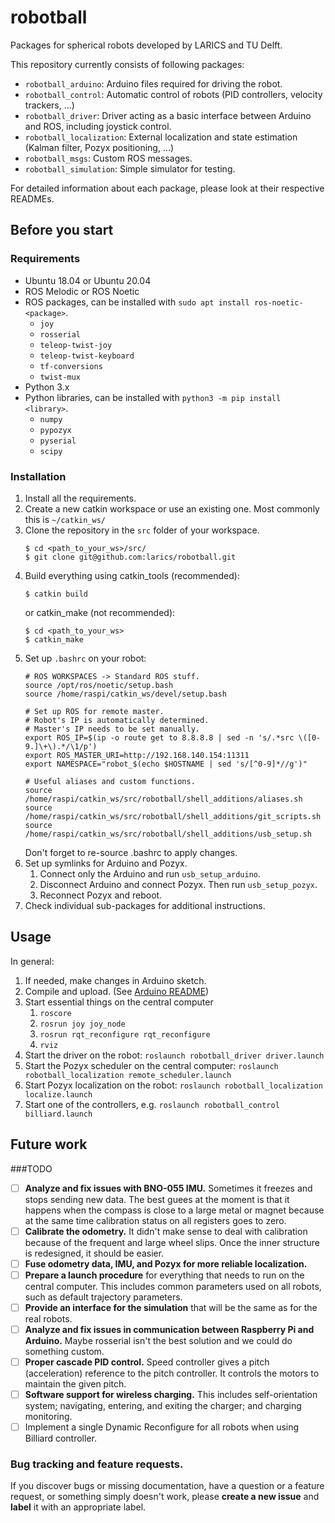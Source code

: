 # robotball

Packages for spherical robots developed by LARICS and TU Delft.

This repository currently consists of following packages:
- `robotball_arduino`: Arduino files required for driving the robot.
- `robotball_control`: Automatic control of robots (PID controllers, velocity trackers, ...)
- `robotball_driver`: Driver acting as a basic interface between Arduino and ROS, including joystick control.
- `robotball_localization`: External localization and state estimation (Kalman filter, Pozyx positioning, ...)
- `robotball_msgs`: Custom ROS messages.
- `robotball_simulation`: Simple simulator for testing.

For detailed information about each package, please look at their respective READMEs.

## Before you start
### Requirements
- Ubuntu 18.04 or Ubuntu 20.04
- ROS Melodic or ROS Noetic
- ROS packages, can be installed with `sudo apt install ros-noetic-<package>`.
  - `joy`
  - `rosserial`
  - `teleop-twist-joy`
  - `teleop-twist-keyboard`
  - `tf-conversions`
  - `twist-mux`
- Python 3.x
- Python libraries, can be installed with `python3 -m pip install <library>`.
  - `numpy`
  - `pypozyx`
  - `pyserial`
  - `scipy`

### Installation
1. Install all the requirements.
1. Create a new catkin workspace or use an existing one. Most commonly this is `~/catkin_ws/`
1. Clone the repository in the `src` folder of your workspace.
    ```shell script
    $ cd <path_to_your_ws>/src/
    $ git clone git@github.com:larics/robotball.git
    ```
1. Build everything using catkin_tools (recommended):
    ```shell script
    $ catkin build
    ```
   or catkin_make (not recommended):
   ```shell script
   $ cd <path_to_your_ws>
   $ catkin_make
   ```
1. Set up `.bashrc` on your robot:
    ```shell script
    # ROS WORKSPACES -> Standard ROS stuff.
    source /opt/ros/noetic/setup.bash
    source /home/raspi/catkin_ws/devel/setup.bash
    
    # Set up ROS for remote master. 
    # Robot's IP is automatically determined.
    # Master's IP needs to be set manually.
    export ROS_IP=$(ip -o route get to 8.8.8.8 | sed -n 's/.*src \([0-9.]\+\).*/\1/p')
    export ROS_MASTER_URI=http://192.168.140.154:11311
    export NAMESPACE="robot_$(echo $HOSTNAME | sed 's/[^0-9]*//g')"
    
    # Useful aliases and custom functions.
    source /home/raspi/catkin_ws/src/robotball/shell_additions/aliases.sh
    source /home/raspi/catkin_ws/src/robotball/shell_additions/git_scripts.sh
    source /home/raspi/catkin_ws/src/robotball/shell_additions/usb_setup.sh
    ```
   Don't forget to re-source .bashrc to apply changes.
6. Set up symlinks for Arduino and Pozyx.
   1. Connect only the Arduino and run `usb_setup_arduino`.
   2. Disconnect Arduino and connect Pozyx. Then run `usb_setup_pozyx`.
   3. Reconnect Pozyx and reboot.
7. Check individual sub-packages for additional instructions.
 
## Usage
In general:
1. If needed, make changes in Arduino sketch.
2. Compile and upload. (See [Arduino README](robotball_arduino/README.md))
3. Start essential things on the central computer
   1. `roscore`
   1. `rosrun joy joy_node`
   1. `rosrun rqt_reconfigure rqt_reconfigure`
   1. `rviz`
4. Start the driver on the robot: `roslaunch robotball_driver driver.launch`
5. Start the Pozyx scheduler on the central computer: `roslaunch robotball_localization remote_scheduler.launch`
6. Start Pozyx localization on the robot: `roslaunch robotball_localization localize.launch`
7. Start one of the controllers, e.g. `roslaunch robotball_control billiard.launch` 


## Future work
###TODO
- [ ] **Analyze and fix issues with BNO-055 IMU.** Sometimes it freezes and stops sending new data. The best guees at the moment is that it happens when the compass is close to a large metal or magnet because at the same time calibration status on all registers goes to zero.
- [ ] **Calibrate the odometry.** It didn't make sense to deal with calibration because of the frequent and large wheel slips. Once the inner structure is redesigned, it should be easier.
- [ ] **Fuse odometry data, IMU, and Pozyx for more reliable localization.**
- [ ] **Prepare a launch procedure** for everything that needs to run on the central computer. This includes common parameters used on all robots, such as default trajectory parameters.
- [ ] **Provide an interface for the simulation** that will be the same as for the real robots.
- [ ] **Analyze and fix issues in communication between Raspberry Pi and Arduino.** Maybe rosserial isn't the best solution and we could do something custom.
- [ ] **Proper cascade PID control.** Speed controller gives a pitch (acceleration) reference to the pitch controller. It controls the motors to maintain the given pitch.
- [ ] **Software support for wireless charging.** This includes self-orientation system; navigating, entering, and exiting the charger; and charging monitoring.
- [ ] Implement a single Dynamic Reconfigure for all robots when using Billiard controller.

### Bug tracking and feature requests.
If you discover bugs or missing documentation, have a question or a feature request, or something simply doesn't work, please **create a new issue** and **label** it with an appropriate label.
